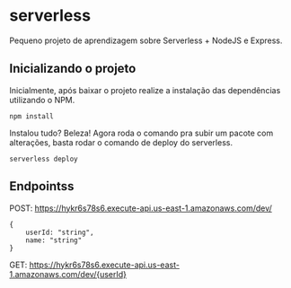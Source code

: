 # serverless

Pequeno projeto de aprendizagem sobre Serverless + NodeJS e Express.


## Inicializando o projeto
Inicialmente, após baixar o projeto realize a instalação das dependências utilizando o NPM.

`npm install`

Instalou tudo? Beleza!
Agora roda o comando pra subir um pacote com alterações, basta rodar o comando de deploy do serverless.

`serverless deploy`


## Endpointss

POST: https://hykr6s78s6.execute-api.us-east-1.amazonaws.com/dev/
    
    {    
        userId: "string",
        name: "string" 
    }

GET:  https://hykr6s78s6.execute-api.us-east-1.amazonaws.com/dev/{userId}